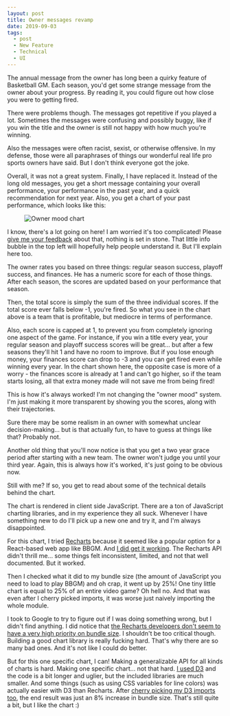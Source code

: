 ```yaml
---
layout: post
title: Owner messages revamp
date: 2019-09-03
tags:
  - post
  - New Feature
  - Technical
  - UI
---
```


The annual message from the owner has long been a quirky feature of Basketball GM. Each season, you'd get some strange message from the owner about your progress. By reading it, you could figure out how close you were to getting fired.

There were problems though. The messages got repetitive if you played a lot. Sometimes the messages were confusing and possibly buggy, like if you win the title and the owner is still not happy with how much you're winning.

Also the messages were often racist, sexist, or otherwise offensive. In my defense, those were all paraphrases of things our wonderful real life pro sports owners have said. But I don't think everyone got the joke.

Overall, it was not a great system. Finally, I have replaced it. Instead of the long old messages, you get a short message containing your overall performance, your performance in the past year, and a quick recommendation for next year. Also, you get a chart of your past performance, which looks like this:

<!--more-->

<figure><img src="/files/owner-mood-chart.png" alt="Owner mood chart" class="img-fluid"></figure>

I know, there's a lot going on here! I am worried it's too complicated! Please [give me your feedback](/contact/) about that, nothing is set in stone. That little info bubble in the top left will hopefully help people understand it. But I'll explain here too.

The owner rates you based on three things: regular season success, playoff success, and finances. He has a numeric score for each of those things. After each season, the scores are updated based on your performance that season.

Then, the total score is simply the sum of the three individual scores. If the total score ever falls below -1, you're fired. So what you see in the chart above is a team that is profitable, but mediocre in terms of performance.

Also, each score is capped at 1, to prevent you from completely ignoring one aspect of the game. For instance, if you win a title every year, your regular season and playoff success scores will be great... but after a few seasons they'll hit 1 and have no room to improve. But if you lose enough money, your finances score can drop to -3 and you can get fired even while winning every year. In the chart shown here, the opposite case is more of a worry - the finances score is already at 1 and can't go higher, so if the team starts losing, all that extra money made will not save me from being fired!

This is how it's always worked! I'm not changing the "owner mood" system. I'm just making it more transparent by showing you the scores, along with their trajectories.

Sure there may be some realism in an owner with somewhat unclear decision-making... but is that actually fun, to have to guess at things like that? Probably not.

Another old thing that you'll now notice is that you get a two year grace period after starting with a new team. The owner won't judge you until your third year. Again, this is always how it's worked, it's just going to be obvious now.

Still with me? If so, you get to read about some of the technical details behind the chart.

The chart is rendered in client side JavaScript. There are a ton of JavaScript charting libraries, and in my experience they all suck. Whenever I have something new to do I'll pick up a new one and try it, and I'm always disappointed.

For this chart, I tried [Recharts](http://recharts.org/) because it seemed like a popular option for a React-based web app like BBGM. And [I did get it working](https://github.com/dumbmatter/gm-games/commit/b684d67a772a4826e45444d10d8b5eee892ae67c). The Recharts API didn't thrill me... some things felt inconsistent, limited, and not that well documented. But it worked.

Then I checked what it did to my bundle size (the amount of JavaScript you need to load to play BBGM) and oh crap, it went up by 25%! One tiny little chart is equal to 25% of an entire video game? Oh hell no. And that was even after I cherry picked imports, it was worse just naively importing the whole module.

I took to Google to try to figure out if I was doing something wrong, but I didn't find anything. I did notice that [the Recharts developers don't seem to have a very high priority on bundle size](https://github.com/recharts/recharts/pull/1414). I shouldn't be too critical though. Building a good chart library is really fucking hard. That's why there are so many bad ones. And it's not like I could do better.

But for this one specific chart, I can! Making a generalizable API for all kinds of charts is hard. Making one specific chart... not that hard. [I used D3](https://github.com/dumbmatter/gm-games/commit/a33baadbdf317f9a74f66aa4abda969a4382ba56) and the code is a bit longer and uglier, but the included libraries are much smaller. And some things (such as using CSS variables for line colors) was actually easier with D3 than Recharts. After [cherry picking my D3 imports too](https://github.com/dumbmatter/gm-games/commit/cf1dccf4076acc3426b0bcd9e58281e224db303a), the end result was just an 8% increase in bundle size. That's still quite a bit, but I like the chart :)
